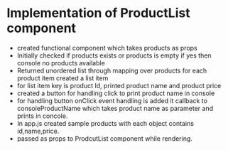 # Implementation of ProductList component
* created functional component which takes products as props
* Initially checked if products exists or products is empty if yes then console no products available
* Returned unordered list through mapping over products for each product item created a list item
* for list item key is product Id, printed product name and product price 
* created a button for handling click to print product name in console 
* for handling button onClick event handling is added it callback to consoleProductName which takes product name as parameter and prints in concole.
* In app.js created sample products with each object contains id,name,price.
* passed as props to ProdcutList component while rendering.